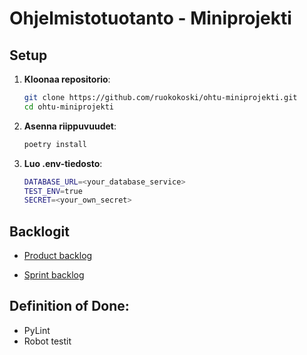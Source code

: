 # Ohjelmistotuotanto - Miniprojekti

## Setup

1. **Kloonaa repositorio**:
   ```bash
   git clone https://github.com/ruokokoski/ohtu-miniprojekti.git
   cd ohtu-miniprojekti
   ```
2. **Asenna riippuvuudet**:
   ```bash
   poetry install
   ```
3. **Luo .env-tiedosto**:
   ```bash
   DATABASE_URL=<your_database_service>
   TEST_ENV=true
   SECRET=<your_own_secret>
   ```

## Backlogit
* [Product backlog](https://github.com/users/ruokokoski/projects/3)

* [Sprint backlog](https://github.com/users/ruokokoski/projects/5)

## Definition of Done:
 - PyLint 
 - Robot testit
